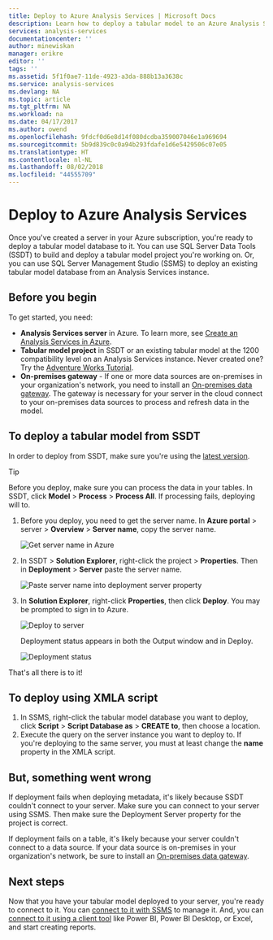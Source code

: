 ```yaml
---
title: Deploy to Azure Analysis Services | Microsoft Docs
description: Learn how to deploy a tabular model to an Azure Analysis Services server.
services: analysis-services
documentationcenter: ''
author: minewiskan
manager: erikre
editor: ''
tags: ''
ms.assetid: 5f1f0ae7-11de-4923-a3da-888b13a3638c
ms.service: analysis-services
ms.devlang: NA
ms.topic: article
ms.tgt_pltfrm: NA
ms.workload: na
ms.date: 04/17/2017
ms.author: owend
ms.openlocfilehash: 9fdcf0d6e8d14f080dcdba359007046e1a969694
ms.sourcegitcommit: 5b9d839c0c0a94b293fdafe1d6e5429506c07e05
ms.translationtype: HT
ms.contentlocale: nl-NL
ms.lasthandoff: 08/02/2018
ms.locfileid: "44555709"
---
```

# <a name="deploy-to-azure-analysis-services"></a>Deploy to Azure Analysis Services
Once you've created a server in your Azure subscription, you're ready to deploy a tabular model database to it. You can use SQL Server Data Tools (SSDT) to build and deploy a tabular model project you're working on. Or, you can use SQL Server Management Studio (SSMS) to deploy an existing tabular model database from an Analysis Services instance.

## <a name="before-you-begin"></a>Before you begin
To get started, you need:

* **Analysis Services server** in Azure. To learn more, see [Create an Analysis Services in Azure](analysis-services-create-server.md).
* **Tabular model project** in SSDT or an existing tabular model at the 1200 compatibility level on an Analysis Services instance. Never created one? Try the [Adventure Works Tutorial](https://msdn.microsoft.com/library/hh231691.aspx).
* **On-premises gateway** - If one or more data sources are on-premises in your organization's network, you need to install an [On-premises data gateway](analysis-services-gateway.md). The gateway is necessary for your server in the cloud connect to your on-premises data sources to process and refresh data in the model.

## <a name="to-deploy-a-tabular-model-from-ssdt"></a>To deploy a tabular model from SSDT
In order to deploy from SSDT, make sure you're using the [latest version](https://msdn.microsoft.com/library/mt204009.aspx).

> [!TIP]
> Before you deploy, make sure you can process the data in your tables. In SSDT, click **Model** > **Process** > **Process All**. If processing fails, deploying will to.
> 
> 

1. Before you deploy, you need to get the server name. In **Azure portal** > server > **Overview** > **Server name**, copy the server name.
   
    ![Get server name in Azure](https://docstestmedia1.blob.core.windows.net/azure-media/articles/analysis-services/media/analysis-services-deploy/aas-deploy-get-server-name.png)
2. In SSDT > **Solution Explorer**, right-click the project > **Properties**. Then in **Deployment** > **Server** paste the server name.   
   
    ![Paste server name into deployment server property](https://docstestmedia1.blob.core.windows.net/azure-media/articles/analysis-services/media/analysis-services-deploy/aas-deploy-deployment-server-property.png)
3. In **Solution Explorer**, right-click **Properties**, then click **Deploy**. You may be prompted to sign in to Azure.
   
    ![Deploy to server](https://docstestmedia1.blob.core.windows.net/azure-media/articles/analysis-services/media/analysis-services-deploy/aas-deploy-deploy.png)
   
    Deployment status appears in both the Output window and in Deploy.
   
    ![Deployment status](https://docstestmedia1.blob.core.windows.net/azure-media/articles/analysis-services/media/analysis-services-deploy/aas-deploy-status.png)

That's all there is to it!

## <a name="to-deploy-using-xmla-script"></a>To deploy using XMLA script
1. In SSMS, right-click the tabular model database you want to deploy, click **Script** > **Script Database as** > **CREATE to**, then choose a location.
2. Execute the query on the server instance you want to deploy to. If you're deploying to the same server, you must at least change the **name** property in the XMLA script.  

## <a name="but-something-went-wrong"></a>But, something went wrong
If deployment fails when deploying metadata, it's likely because SSDT couldn't connect to your server. Make sure you can connect to your server using SSMS. Then make sure the Deployment Server property for the project is correct.

If deployment fails on a table, it's likely because your server couldn't connect to a data source. If your data source is on-premises in your organization's network, be sure to install an [On-premises data gateway](analysis-services-gateway.md).

## <a name="next-steps"></a>Next steps
Now that you have your tabular model deployed to your server, you're ready to connect to it. You can [connect to it with SSMS](analysis-services-manage.md) to manage it. And, you can [connect to it using a client tool](analysis-services-connect.md) like Power BI, Power BI Desktop, or Excel, and start creating reports.





